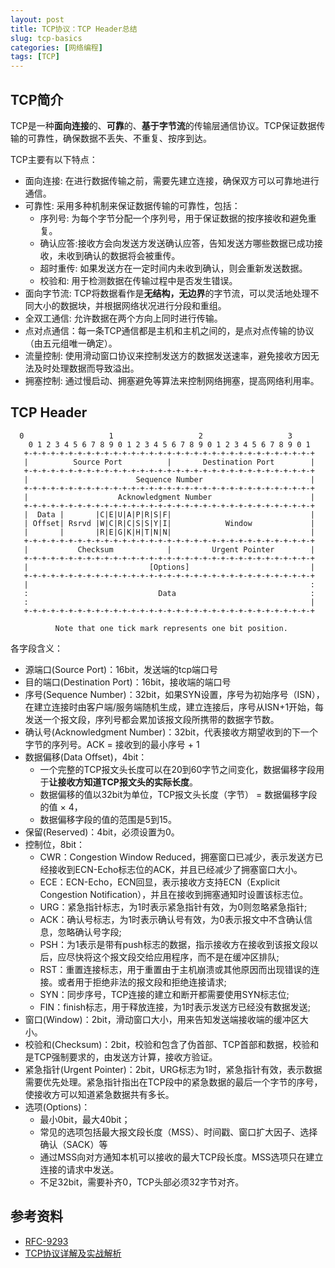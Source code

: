 ```yaml
---
layout: post
title: TCP协议：TCP Header总结
slug: tcp-basics
categories: [网络编程]
tags: [TCP]
---
```


## TCP简介
TCP是一种**面向连接**的、**可靠**的、**基于字节流**的传输层通信协议。TCP保证数据传输的可靠性，确保数据不丢失、不重复、按序到达。

TCP主要有以下特点：
+ 面向连接: 在进行数据传输之前，需要先建立连接，确保双方可以可靠地进行通信。
+ 可靠性: 采用多种机制来保证数据传输的可靠性，包括：
    + 序列号: 为每个字节分配一个序列号，用于保证数据的按序接收和避免重复。
    + 确认应答:接收方会向发送方发送确认应答，告知发送方哪些数据已成功接收，未收到确认的数据将会被重传。
    + 超时重传: 如果发送方在一定时间内未收到确认，则会重新发送数据。
    + 校验和: 用于检测数据在传输过程中是否发生错误。
+ 面向字节流: TCP将数据看作是**无结构，无边界**的字节流，可以灵活地处理不同大小的数据块，并根据网络状况进行分段和重组。
+ 全双工通信: 允许数据在两个方向上同时进行传输。
+ 点对点通信：每一条TCP通信都是主机和主机之间的，是点对点传输的协议（由五元组唯一确定）。
+ 流量控制: 使用滑动窗口协议来控制发送方的数据发送速率，避免接收方因无法及时处理数据而导致溢出。
+ 拥塞控制: 通过慢启动、拥塞避免等算法来控制网络拥塞，提高网络利用率。

## TCP Header

```
  0                   1                   2                   3
    0 1 2 3 4 5 6 7 8 9 0 1 2 3 4 5 6 7 8 9 0 1 2 3 4 5 6 7 8 9 0 1
   +-+-+-+-+-+-+-+-+-+-+-+-+-+-+-+-+-+-+-+-+-+-+-+-+-+-+-+-+-+-+-+-+
   |          Source Port          |       Destination Port        |
   +-+-+-+-+-+-+-+-+-+-+-+-+-+-+-+-+-+-+-+-+-+-+-+-+-+-+-+-+-+-+-+-+
   |                        Sequence Number                        |
   +-+-+-+-+-+-+-+-+-+-+-+-+-+-+-+-+-+-+-+-+-+-+-+-+-+-+-+-+-+-+-+-+
   |                    Acknowledgment Number                      |
   +-+-+-+-+-+-+-+-+-+-+-+-+-+-+-+-+-+-+-+-+-+-+-+-+-+-+-+-+-+-+-+-+
   |  Data |       |C|E|U|A|P|R|S|F|                               |
   | Offset| Rsrvd |W|C|R|C|S|S|Y|I|            Window             |
   |       |       |R|E|G|K|H|T|N|N|                               |
   +-+-+-+-+-+-+-+-+-+-+-+-+-+-+-+-+-+-+-+-+-+-+-+-+-+-+-+-+-+-+-+-+
   |           Checksum            |         Urgent Pointer        |
   +-+-+-+-+-+-+-+-+-+-+-+-+-+-+-+-+-+-+-+-+-+-+-+-+-+-+-+-+-+-+-+-+
   |                           [Options]                           |
   +-+-+-+-+-+-+-+-+-+-+-+-+-+-+-+-+-+-+-+-+-+-+-+-+-+-+-+-+-+-+-+-+
   |                                                               :
   :                             Data                              :
   :                                                               |
   +-+-+-+-+-+-+-+-+-+-+-+-+-+-+-+-+-+-+-+-+-+-+-+-+-+-+-+-+-+-+-+-+

          Note that one tick mark represents one bit position.
```
各字段含义：

+ 源端口(Source Port)：16bit，发送端的tcp端口号
+ 目的端口(Destination Port)：16bit，接收端的端口号
+ 序号(Sequence Number)：32bit，如果SYN设置，序号为初始序号（ISN），在建立连接时由客户端/服务端随机生成，建立连接后，序号从ISN+1开始，每发送一个报文段，序列号都会累加该报文段所携带的数据字节数。
+ 确认号(Acknowledgment Number)：32bit，代表接收方期望收到的下一个字节的序列号。ACK = 接收到的最小序号 + 1
+ 数据偏移(Data Offset)，4bit：
    + 一个完整的TCP报文头长度可以在20到60字节之间变化，数据偏移字段用于**让接收方知道TCP报文头的实际长度**。
    + 数据偏移的值以32bit为单位，TCP报文头长度（字节） = 数据偏移字段的值 × 4，
    + 数据偏移字段的值的范围是5到15。
+ 保留(Reserved)：4bit，必须设置为0。
+ 控制位，8bit：
    + CWR：Congestion Window Reduced，拥塞窗口已减少，表示发送方已经接收到ECN-Echo标志位的ACK，并且已经减少了拥塞窗口大小。
    + ECE：ECN-Echo，ECN回显，表示接收方支持ECN（Explicit Congestion Notification），并且在接收到拥塞通知时设置该标志位。
    + URG：紧急指针标志，为1时表示紧急指针有效，为0则忽略紧急指针;
    + ACK：确认号标志，为1时表示确认号有效，为0表示报文中不含确认信息，忽略确认号字段;
    + PSH：为1表示是带有push标志的数据，指示接收方在接收到该报文段以后，应尽快将这个报文段交给应用程序，而不是在缓冲区排队;
    + RST：重置连接标志，用于重置由于主机崩溃或其他原因而出现错误的连接。或者用于拒绝非法的报文段和拒绝连接请求;
    + SYN：同步序号，TCP连接的建立和断开都需要使用SYN标志位;
    + FIN：finish标志，用于释放连接，为1时表示发送方已经没有数据发送;
+ 窗口(Window)：2bit，滑动窗口大小，用来告知发送端接收端的缓冲区大小。
+ 校验和(Checksum)：2bit，校验和包含了伪首部、TCP首部和数据，校验和是TCP强制要求的，由发送方计算，接收方验证。
+ 紧急指针(Urgent Pointer)：2bit，URG标志为1时，紧急指针有效，表示数据需要优先处理。紧急指针指出在TCP段中的紧急数据的最后一个字节的序号，使接收方可以知道紧急数据共有多长。
+ 选项(Options)：
    + 最小0bit，最大40bit；
    + 常见的选项包括最大报文段长度（MSS）、时间戳、窗口扩大因子、选择确认（SACK）等
    + 通过MSS向对方通知本机可以接收的最大TCP段长度。MSS选项只在建立连接的请求中发送。
    + 不足32bit，需要补齐0，TCP头部必须32字节对齐。


## 参考资料
+ [RFC-9293 ](https://www.rfc-editor.org/rfc/rfc9293.html)
+ [TCP协议详解及实战解析](https://blog.csdn.net/mumubumaopao/article/details/107929767)